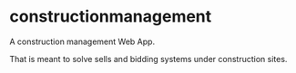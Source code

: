 # constructionmanagement
A construction management Web App.

That is meant to solve sells and bidding systems under construction sites.